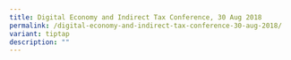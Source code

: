 ```yaml
---
title: Digital Economy and Indirect Tax Conference, 30 Aug 2018
permalink: /digital-economy-and-indirect-tax-conference-30-aug-2018/
variant: tiptap
description: ""
---
```

